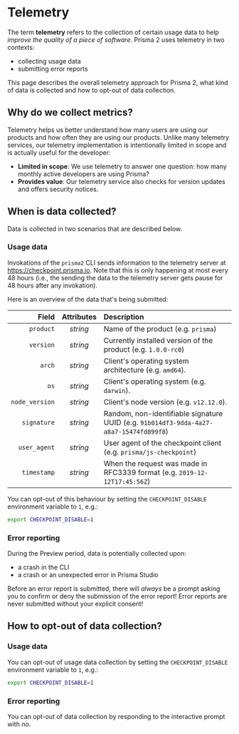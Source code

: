 # Telemetry

The term **telemetry** refers to the collection of certain usage data to help _improve the quality of a piece of software_. Prisma 2 uses telemetry in two contexts:

- collecting usage data
- submitting error reports

This page describes the overall telemetry approach for Prisma 2, what kind of data is collected and how to opt-out of data collection.

## Why do we collect metrics?

Telemetry helps us better understand how many users are using our products and how often they are using our products. Unlike many telemetry services, our telemetry implementation is intentionally limited in scope and is actually useful for the developer:

- **Limited in scope**: We use telemetry to answer one question: how many monthly active developers are using Prisma?
- **Provides value**: Our telemetry service also checks for version updates and offers security notices.

## When is data collected?

Data is collected in two scenarios that are described below.

### Usage data

Invokations of the `prisma2` CLI sends information to the telemetry server at https://checkpoint.prisma.io. Note that this is only happening at most every 48 hours (i.e., the sending the data to the telemetry server gets pause for 48 hours after any invokation).

Here is an overview of the data that's being submitted:

|          Field | Attributes | Description                                                                            |
| -------------: | :--------: | :------------------------------------------------------------------------------------- |
|      `product` |  _string_  | Name of the product (e.g. `prisma`)                                                    |
|      `version` |  _string_  | Currently installed version of the product (e.g. `1.0.0-rc0`)                          |
|         `arch` |  _string_  | Client's operating system architecture (e.g. `amd64`).                                 |
|           `os` |  _string_  | Client's operating system (e.g. `darwin`).                                             |
| `node_version` |  _string_  | Client's node version (e.g. `v12.12.0`).                                               |
|    `signature` |  _string_  | Random, non-identifiable signature UUID (e.g. `91b014df3-9dda-4a27-a8a7-15474fd899f8`) |
|   `user_agent` |  _string_  | User agent of the checkpoint client (e.g. `prisma/js-checkpoint`)                      |
|    `timestamp` |  _string_  | When the request was made in RFC3339 format (e.g. `2019-12-12T17:45:56Z`)              |

You can opt-out of this behaviour by setting the `CHECKPOINT_DISABLE` environment variable to `1`, e.g.:

```bash
export CHECKPOINT_DISABLE=1
```

### Error reporting

During the Preview period, data is potentially collected upon:

- a crash in the CLI
- a crash or an unexpected error in Prisma Studio

Before an error report is submitted, there will _always_ be a prompt asking you to confirm or deny the submission of the error report! Error reports are never submitted without your explicit consent!

## How to opt-out of data collection?

### Usage data

You can opt-out of usage data collection by setting the `CHECKPOINT_DISABLE` environment variable to `1`, e.g.:

```bash
export CHECKPOINT_DISABLE=1
```

### Error reporting

You can opt-out of data collection by responding to the interactive prompt with _no_.
